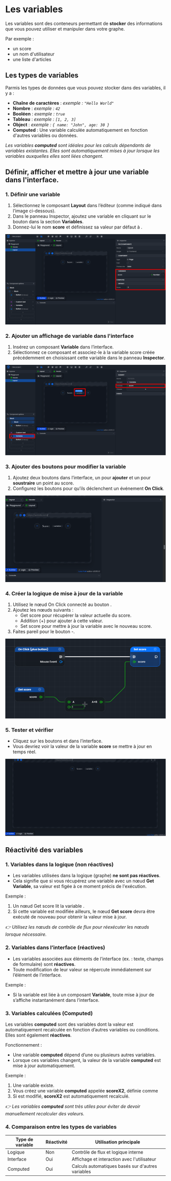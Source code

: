 # Les variables

Les variables sont des conteneurs permettant de **stocker** des informations que vous pouvez utiliser et manipuler dans
votre graphe.

Par exemple :

- un score
- un nom d'utilisateur
- une liste d'articles

## Les types de variables

Parmis les types de données que vous pouvez stocker dans des variables, il y a :

- **Chaîne de caractères** : *exemple : `"Hello World"`*
- **Nombre** : *exemple : `42`*
- **Booléen** : *exemple : `true`*
- **Tableau** :  *exemple : `[1, 2, 3]`*
- **Object** : *exemple : `{ name: "John", age: 30 }`*
- **Computed** : Une variable calculée automatiquement en fonction d'autres variables ou données.

_Les variables **computed** sont idéales pour les calculs dépendants de variables existantes. Elles sont automatiquement mises à jour lorsque les variables auxquelles elles sont liées changent._

## Définir, afficher et mettre à jour une variable dans l'interface.

### 1. Définir une variable

1. Sélectionnez le composant **Layout** dans l’éditeur (comme indiqué dans l’image ci-dessous).
2. Dans le panneau Inspector, ajoutez une variable en cliquant sur le bouton <Highlight text="+"/>  dans la section **Variables**.
3. Donnez-lui le nom **score** et définissez sa valeur par défaut à <Highlight text="0"/> .

![Capture d'écran de l'éditeur Luna Park](../../../assets/visual-scripting/variables/screen1.png)


### 2. Ajouter un affichage de variable dans l'interface

1. Insérez un composant **Variable** dans l’interface.
2. Sélectionnez ce composant et associez-le à la variable score créée précédemment en choisissant cette variable dans le panneau **Inspector**.

![Capture d'écran de l'éditeur Luna Park](../../../assets/visual-scripting/variables/screen2.png)

### 3. Ajouter des boutons pour modifier la variable

1. Ajoutez deux boutons dans l’interface, un pour **ajouter** et un pour **soustraire** un point au score.
2. Configurez les boutons pour qu’ils déclenchent un événement **On Click**.

![Capture d'écran de l'éditeur Luna Park](../../../assets/visual-scripting/variables/gif1.gif)


### 4. Créer la logique de mise à jour de la variable

1. Utilisez le nœud On Click connecté au bouton <Highlight text="+"/>.
2. Ajoutez les nœuds suivants :
   - Get score pour récupérer la valeur actuelle du score.
   - Addition (+) pour ajouter <Highlight text="1"/> à cette valeur.
   - Set score pour mettre à jour la variable avec le nouveau score.
3. Faites pareil pour le bouton -.

![Capture d'écran de l'éditeur Luna Park](../../../assets/visual-scripting/variables/screen3.png)


### 5. Tester et vérifier

- Cliquez sur les boutons <Highlight text="+"/> et <Highlight text="-"/> dans l’interface.
- Vous devriez voir la valeur de la variable **score** se mettre à jour en temps réel.

![Capture d'écran de l'éditeur Luna Park](../../../assets/visual-scripting/variables/gif2.gif)

## Réactivité des variables

### 1. Variables dans la logique (non réactives)

- Les variables utilisées dans la logique (graphe) **ne sont pas réactives**.
- Cela signifie que si vous récupérez une variable avec un nœud **Get Variable**, sa valeur est figée à ce moment précis de l'exécution.

Exemple :

1. Un nœud Get score lit la variable <Highlight text="score"/>.
2. Si cette variable est modifiée ailleurs, le nœud **Get score** devra être exécuté de nouveau pour obtenir la valeur mise à jour.

_👉 Utilisez les nœuds de contrôle de flux pour réexécuter les nœuds lorsque nécessaire._

### 2. Variables dans l’interface (réactives)

- Les variables associées aux éléments de l’interface (ex. : texte, champs de formulaire) sont **réactives**.
- Toute modification de leur valeur se répercute immédiatement sur l’élément de l’interface.

Exemple : 

- Si la variable <Highlight text="score"/> est liée à un composant **Variable**, toute mise à jour de <Highlight text="score"/> s’affiche instantanément dans l’interface.

### 3. Variables calculées (Computed)

Les variables **computed** sont des variables dont la valeur est automatiquement recalculée en fonction d’autres variables ou conditions. Elles sont également **réactives**.

Fonctionnement :

- Une variable **computed** dépend d’une ou plusieurs autres variables.
- Lorsque ces variables changent, la valeur de la variable **computed** est mise à jour automatiquement.

Exemple :

1. Une variable <Highlight text="score"/> existe.
2. Vous créez une variable **computed** appelée **scoreX2**, définie comme <Highlight text="score * 2"/>
3. Si <Highlight text="score"/> est modifié, **scoreX2** est automatiquement recalculé.

_👉 Les variables **computed** sont très utiles pour éviter de devoir manuellement recalculer des valeurs._

### 4. Comparaison entre les types de variables

| Type de variable | Réactivité | Utilisation principale |
| --- | --- | --- |
| Logique | Non | Contrôle de flux et logique interne |
| Interface | Oui | Affichage et interaction avec l'utilisateur |
| Computed | Oui | Calculs automatiques basés sur d'autres variables |
